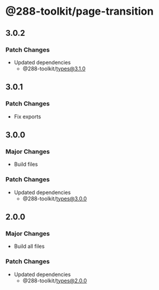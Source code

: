 # @288-toolkit/page-transition

## 3.0.2

### Patch Changes

- Updated dependencies
  - @288-toolkit/types@3.1.0

## 3.0.1

### Patch Changes

- Fix exports

## 3.0.0

### Major Changes

- Build files

### Patch Changes

- Updated dependencies
  - @288-toolkit/types@3.0.0

## 2.0.0

### Major Changes

- Build all files

### Patch Changes

- Updated dependencies
  - @288-toolkit/types@2.0.0

